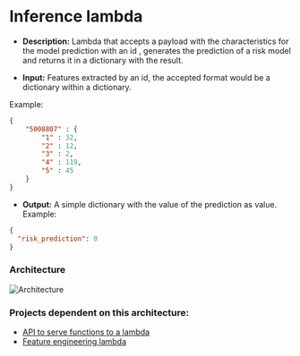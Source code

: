  # Inference lambda

* **Description:** Lambda that accepts a payload with the characteristics for the model prediction with an id , generates the prediction of a risk model and returns it in a dictionary with the result. 

* **Input:** Features extracted by an id, the accepted format would be a dictionary within a dictionary.

Example:

```json
{
    "5008807" : { 
        "1" : 32, 
        "2" : 12, 
        "3" : 2, 
        "4" : 119, 
        "5" : 45
    }
}
```

* **Output:** A simple dictionary with the value of the prediction as value.
Example:

```json
{
  "risk_prediction": 0
}
```
### Architecture

![Architecture](https://github.com/DataEngel/inference-lambda/assets/63415652/9e71f83c-0b4f-48d4-82d6-87bbbb60245c)

### Projects dependent on this architecture:

* [API to serve functions to a lambda](https://github.com/DataEngel/inference-lambda)
* [Feature engineering lambda](https://github.com/DataEngel/feature-engineering-lambda)
